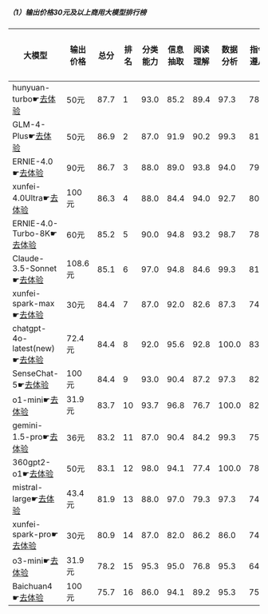 
##### （1）输出价格30元及以上商用大模型排行榜

|大模型|输出价格|总分|排名|分类能力|信息抽取|阅读理解|数据分析|指令遵从|算术运算|初中数学|符号推理|代词理解|诗词匹配|公务员考试|律师资格考试|高考|常识推理|文本蕴含|成语理解|情感分析|演绎推理|C3中文阅读理解|
|-----|------|----|---|------|-------|------|-------|------|-------|------|-------|-------|------|---------|----------|---|------|-------|------|-------|-------|-----------|
|hunyuan-turbo☛[去体验](https://easyllm.site/static/modelcompare.html?type=proprietary)|50元|87.7|1|93.0|85.2|89.4|                    97.3|78.0|99.5|93.7|83.2|                    92.0|82.4|76.2|69.1|                    90.6|74.7|77.4|87.0|98.0|                    90.2|98.0|
|GLM-4-Plus☛[去体验](https://easyllm.site/static/modelcompare.html?type=proprietary)|50元|86.9|2|87.0|91.9|90.2|                    99.3|81.0|88.7|89.5|87.0|                    90.9|89.4|76.7|56.8|                    86.9|75.8|71.0|90.0|97.0|                    94.3|100.0|
|ERNIE-4.0☛[去体验](https://easyllm.site/static/modelcompare.html?type=proprietary)|90元|86.7|3|88.0|89.0|93.8|                    94.0|79.0|100.0|88.6|82.8|                    92.0|84.0|76.0|61.0|                    83.7|81.8|78.0|94.0|92.0|                    82.0|100.0|
|xunfei-4.0Ultra☛[去体验](https://easyllm.site/static/modelcompare.html?type=proprietary)|100元|86.3|4|88.0|84.4|94.0|                    92.7|80.0|94.3|93.7|81.9|                    92.0|85.0|72.0|62.0|                    83.1|76.8|64.0|92.0|96.0|                    94.0|100.0|
|ERNIE-4.0-Turbo-8K☛[去体验](https://easyllm.site/static/modelcompare.html?type=proprietary)|60元|85.2|5|90.0|94.8|93.2|                    98.7|78.0|97.7|82.9|82.8|                    92.7|86.4|71.7|58.6|                    81.0|81.8|71.8|92.0|98.0|                    61.8|97.0|
|Claude-3.5-Sonnet☛[去体验](https://easyllm.site/static/modelcompare.html?type=proprietary)|108.6元|85.1|6|97.0|94.8|84.6|                    99.3|81.8|92.2|82.7|91.1|                    95.1|86.1|64.0|42.0|                    73.9|80.8|67.0|100.0|94.0|                    98.0|100.0|
|xunfei-spark-max☛[去体验](https://easyllm.site/static/modelcompare.html?type=proprietary)|30元|84.4|7|87.0|92.0|82.6|                    87.3|74.0|93.5|93.7|72.5|                    91.6|87.0|70.4|59.6|                    84.7|76.8|61.5|85.3|97.2|                    91.9|95.3|
|chatgpt-4o-latest(new)☛[去体验](https://easyllm.site/static/modelcompare.html?type=proprietary)|72.4元|84.4|8|92.0|95.6|92.8|                    100.0|83.5|100.0|90.3|88.0|                    88.0|76.0|64.0|39.0|                    72.1|78.0|66.0|100.0|92.0|                    100.0|98.0|
|SenseChat-5☛[去体验](https://easyllm.site/static/modelcompare.html?type=proprietary)|100元|84.4|9|93.0|90.4|87.2|                    97.3|82.0|85.0|82.9|86.2|                    90.0|86.0|70.0|45.0|                    74.8|70.7|80.0|98.0|94.0|                    98.0|98.0|
|o1-mini☛[去体验](https://easyllm.site/static/modelcompare.html?type=proprietary)|31.9元|83.7|10|93.7|96.8|76.7|                    100.0|82.2|99.0|94.9|88.9|                    95.5|83.5|77.1|24.9|                    74.4|75.8|72.6|86.0|97.0|                    97.6|98.0|
|gemini-1.5-pro☛[去体验](https://easyllm.site/static/modelcompare.html?type=proprietary)|36元|83.2|11|87.0|90.4|84.2|                    99.3|75.0|92.2|92.5|85.9|                    91.3|84.2|69.7|31.3|                    77.7|80.8|63.9|88.1|94.1|                    98.4|96.6|
|360gpt2-o1☛[去体验](https://easyllm.site/static/modelcompare.html?type=proprietary)|50元|83.1|12|98.0|94.1|77.4|                    100.0|78.8|90.4|91.5|85.5|                    89.2|83.8|70.5|48.0|                    79.9|71.7|58.7|81.0|96.0|                    95.1|96.0|
|mistral-large☛[去体验](https://easyllm.site/static/modelcompare.html?type=proprietary)|43.4元|81.9|13|88.0|97.0|79.3|                    97.3|74.6|93.7|88.7|89.5|                    91.3|82.6|66.5|33.5|                    69.8|75.6|62.0|84.6|94.8|                    96.7|95.5|
|xunfei-spark-pro☛[去体验](https://easyllm.site/static/modelcompare.html?type=proprietary)|30元|80.9|14|87.0|82.0|86.2|                    86.0|74.0|94.0|94.6|35.0|                    90.9|86.9|60.8|63.0|                    78.4|76.8|57.1|86.1|97.4|                    85.4|95.3|
|o3-mini☛[去体验](https://easyllm.site/static/modelcompare.html?type=proprietary)|31.9元|78.2|15|95.3|95.0|76.8|                    95.3|64.4|96.2|84.8|81.2|                    89.0|72.5|62.2|26.1|                    61.6|73.7|59.1|85.6|96.9|                    91.1|93.1|
|Baichuan4☛[去体验](https://easyllm.site/static/modelcompare.html?type=proprietary)|100元|75.7|16|86.0|94.1|89.2|                    95.3|75.0|78.2|75.1|82.3|                    90.0|83.0|62.0|34.4|                    71.6|75.8|25.0|92.0|98.0|                    14.0|98.0|

